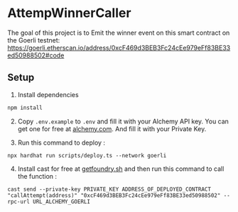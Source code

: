 # AttempWinnerCaller

The goal of this project is to Emit the winner event on this smart contract on the Goerli testnet: https://goerli.etherscan.io/address/0xcF469d3BEB3Fc24cEe979eFf83BE33ed50988502#code 



## Setup

1. Install dependencies

```bash
npm install
```

2. Copy `.env.example` to `.env` and fill it with your Alchemy API key. You can get one for free at [alchemy.com](https://www.alchemy.com/). And fill it with your Private Key.

3. Run this command to deploy :

```shell
npx hardhat run scripts/deploy.ts --network goerli
```

4. Install cast for free at [getfoundry.sh](https://book.getfoundry.sh/getting-started/installation) and then run this command to call the function :

```shell
cast send --private-key PRIVATE_KEY ADDRESS_OF_DEPLOYED_CONTRACT "callAttempt(address)" "0xcF469d3BEB3Fc24cEe979eFf83BE33ed50988502" --rpc-url URL_ALCHEMY_GOERLI
```
